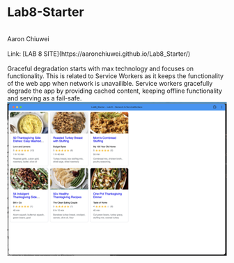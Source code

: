 # Lab8-Starter
<br>
Aaron Chiuwei
<br>
<br>Link: [LAB 8 SITE](https://aaronchiuwei.github.io/Lab8_Starter/)
<br>
<br>Graceful degradation starts with max technology and focuses on functionality. This is related to Service Workers as it keeps the functionality of the web app when network is unavailible. Service workers gracefully degrade the app by providing cached content, keeping offline functionality and serving as a fail-safe.
<br>
<img src="pwa.png" alt="PWA Screenshot" width="600">
